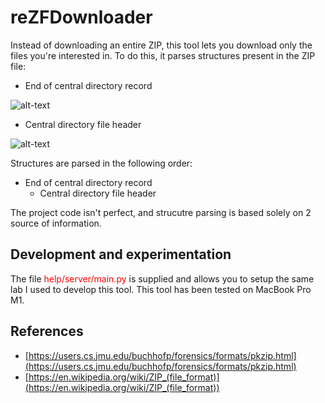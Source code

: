 # reZFDownloader

Instead of downloading an entire ZIP, this tool lets you download only the files you're interested in. To do this, it parses structures present in the ZIP file:

- End of central directory record

![alt-text](https://users.cs.jmu.edu/buchhofp/forensics/formats/pkzip-images/end-of-central-directory-record.png)

- Central directory file header

![alt-text](https://users.cs.jmu.edu/buchhofp/forensics/formats/pkzip-images/central-file-header.png)

Structures are parsed in the following order:

- End of central directory record
    - Central directory file header

The project code isn't perfect, and strucutre parsing is based solely on 2 source of information.

## Development and experimentation

The file <span style="color:red">help/server/main.py</span> is supplied and allows you to setup the same lab I used to develop this tool. This tool has been tested on MacBook Pro M1.

## References

- [https://users.cs.jmu.edu/buchhofp/forensics/formats/pkzip.html](https://users.cs.jmu.edu/buchhofp/forensics/formats/pkzip.html)
- [https://en.wikipedia.org/wiki/ZIP_(file_format)](https://en.wikipedia.org/wiki/ZIP_(file_format))